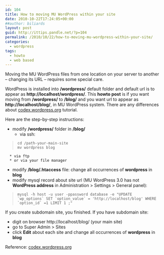 ```yaml
---
id: 104
title: How to moving MU WordPress within your site
date: 2010-10-22T17:24:05+00:00
##author: biliards
layout: post
guid: http://ittips.pandle.net/?p=104
permalink: /2010/10/22/how-to-moving-mu-wordpress-within-your-site/
categories:
  - wordpress
tags:
  - howto
  - web based
---
```

Moving the MU WordPress files from one location on your server to another &#8211; changing its URL &#8211; requires some special care.

WordPress is installed into **/wordpress/** default folder and default url is to appear as **http://localhost/wordpress/**. This **howto post** is if you want moving from **/wordpress/** to **/blog/** and you want url to appear as **http://localhost/blog/**, in MU WordPress system. There are any differences about [codex.wordpress.org](http://codex.wordpress.org/Moving_WordPress) tutorial.

Here are the step-by-step instructions:

  * modify **/wordpress/** folder in **/blog/**
      * via ssh:  
> `cd /path-your-main-site`<br />
`mv wordpress blog`

      * via ftp
      * or via your file manager
  * modify **/blog/.htaccess** file: change all occurrences of **wordpress** in **blog**
  * modify mysql record about site url (MU WordPress 3.0 has not **WordPress address** in Administration > Settings > General panel):  
> ``mysql -h host -u user -ppassword database -e "UPDATE `wp_options` SET `option_value` = 'http://localhost/blog' WHERE `option_id` =1 LIMIT 1 ;"``

If you create subdomain site, you finished. If you have subdomain site:

  * digit on browser http://localhost/blog/ (your main site)
  * go to Super Admin > Sites
  * click **Edit** about each site and change all occurrences of **wordpress** in **blog**

Reference: [codex.wordpress.org](http://codex.wordpress.org/Moving_WordPress)
